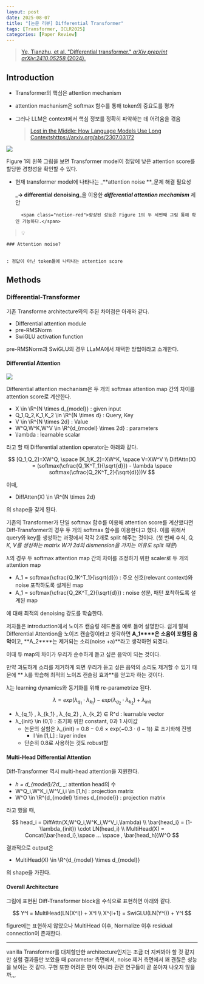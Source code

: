 ```yaml
---
layout: post
date: 2025-08-07
title: "[논문 리뷰] Differential Transformer"
tags: [Transformer, ICLR2025]
categories: [Paper Review]
---
```


> [Ye, Tianzhu, et al. "Differential transformer." ](https://arxiv.org/abs/2410.05258)[_arXiv preprint arXiv:2410.05258_](https://arxiv.org/abs/2410.05258)[ (2024).](https://arxiv.org/abs/2410.05258)



## Introduction

- Transformer의 핵심은 attention mechanism
- attention machanism은 softmax 함수를 통해 token의 중요도를 평가
- 그러나 LLM은 context에서 핵심 정보를 정확히 파악하는 데 어려움을 겪음

	> [Lost in the Middle: How Language Models Use Long Contextshttps://arxiv.org/abs/2307.03172](https://arxiv.org/abs/2307.03172)


![](https://prod-files-secure.s3.us-west-2.amazonaws.com/542b861c-36a8-4051-84e5-8804b6728dba/9083ea56-691a-4752-ae26-47f403431ac8/image.png?X-Amz-Algorithm=AWS4-HMAC-SHA256&X-Amz-Content-Sha256=UNSIGNED-PAYLOAD&X-Amz-Credential=ASIAZI2LB4666T44IJWY%2F20251001%2Fus-west-2%2Fs3%2Faws4_request&X-Amz-Date=20251001T121603Z&X-Amz-Expires=3600&X-Amz-Security-Token=IQoJb3JpZ2luX2VjEHwaCXVzLXdlc3QtMiJIMEYCIQCCNYTr04i1wiA6USzy4fwqjOKn7%2FKzfj%2BMz4dFoCBpdwIhAOwk1z3qWPg9QXxcb43XQed6LIBWsnuTYTRJ9UpHIDmCKv8DCBQQABoMNjM3NDIzMTgzODA1IgzxhGyaXr0yowHBfqgq3AOhfLb0Fva0eUsZ1eMznRwH1rW3d5SM3AvoGAqX9RJkwheAUNwyDRmR0HxRNHN40sIl1%2FL7VVNVGLU8jnkYhGiA1rZkxtGeJH8JldL574%2BqYso%2FemNwfKIN3aepGVmJYkTy8Z2BWbkasNnCjyKzm7KD3V5TgUo0hJdVqJfPVa13vb1CxY3dWyoLrlP2Wajvfs8RqydIw%2Fq8qeNmsuXW7QYdNbAaQgpVGTVkSi8Mp8TnQP5OgPvjTyPMdxPvLuf9DKzBX71vyrAT2Zb5jk%2Fheev8uu9OISUCPXxiBQ%2BrKspv4KWt5Ej4XOg8Ed3EL2950q31cQ0gpuKv2%2F5otuNFaA3Wp7V5V9SxXSaPqGgm3BfNi8jy8aNwLblRPyTFU9JON%2FXJvMAdmklFqw6046W81FVru4lm9WA0Q%2F8w0IxU9oVOE9TqrY8s5NknoF5G7eyPK54TuKfJSkS7dpoS%2BTGJEHvmzGMym7Jwqe586N1aINCL9SfT%2FoUIf9T3HmugYNy63zlWLikIEBqw2zUOxbjv64oIPMh98raxr6TCuw4JPYMR470ZKU8xfWBz%2BmI2aDcE2uN76%2BWFTDA2VJEj%2BSeFTrWYcT0itMofLIncfemWqgD0sa%2BPLsTMWD2BszD4pzCunPTGBjqkAZOLVgFIyAmUQOZWMY1vXShTlisMg4mbqbfhWkLjUA7%2BllR8c7QMf0xzOwBnReNTgXEUjZ00MrsCVz34R9spCk702HIBgN2SDeNP4PyBQz6rrS5WvlIQsh3IuVt4bk%2BS2lmor6AKWWmRGWzykRl9X%2FIufd2QIA7cK6yxJvS16ZU1mmbCqAuWxECqKBS5O601QFc5ukLp9VagqsD43zzQDylrYxiN&X-Amz-Signature=350289ad6cd43e9df91156dcd3210ff688fc2688c145c8b7d1659d25a67b1a21&X-Amz-SignedHeaders=host&x-amz-checksum-mode=ENABLED&x-id=GetObject)


Figure 1의 왼쪽 그림을 보면 Transformer model이 정답에 낮은 attention score를 할당한 경향성을 확인할 수 있다.

- 현재 transformer model에 나타나는 _**attention noise **_문제 해결 필요성

	_**→ differential denoising**_을 이용한 _**differential attention mechanism**_ 제안


		<span class="notion-red">향상된 성능은 Figure 1의 두 세번째 그림 통해 확인 가능하다.</span>


> 💡 


	### Attention noise?


	: 정답이 아닌 token들에 나타나는 attention score



## Methods



### Differential-Transformer


기존 Transforme architecture와의 주된 차이점은 아래와 같다.

- Differential attention module
- pre-RMSNorm
- SwiGLU activation function

pre-RMSNorm과 SwiGLU의 경우 LLaMA에서 채택한 방법이라고 소개한다.



#### Differential Attention


![](https://prod-files-secure.s3.us-west-2.amazonaws.com/542b861c-36a8-4051-84e5-8804b6728dba/116d70b2-1963-4810-9167-f4c7d8a06e8f/image.png?X-Amz-Algorithm=AWS4-HMAC-SHA256&X-Amz-Content-Sha256=UNSIGNED-PAYLOAD&X-Amz-Credential=ASIAZI2LB4666T44IJWY%2F20251001%2Fus-west-2%2Fs3%2Faws4_request&X-Amz-Date=20251001T121603Z&X-Amz-Expires=3600&X-Amz-Security-Token=IQoJb3JpZ2luX2VjEHwaCXVzLXdlc3QtMiJIMEYCIQCCNYTr04i1wiA6USzy4fwqjOKn7%2FKzfj%2BMz4dFoCBpdwIhAOwk1z3qWPg9QXxcb43XQed6LIBWsnuTYTRJ9UpHIDmCKv8DCBQQABoMNjM3NDIzMTgzODA1IgzxhGyaXr0yowHBfqgq3AOhfLb0Fva0eUsZ1eMznRwH1rW3d5SM3AvoGAqX9RJkwheAUNwyDRmR0HxRNHN40sIl1%2FL7VVNVGLU8jnkYhGiA1rZkxtGeJH8JldL574%2BqYso%2FemNwfKIN3aepGVmJYkTy8Z2BWbkasNnCjyKzm7KD3V5TgUo0hJdVqJfPVa13vb1CxY3dWyoLrlP2Wajvfs8RqydIw%2Fq8qeNmsuXW7QYdNbAaQgpVGTVkSi8Mp8TnQP5OgPvjTyPMdxPvLuf9DKzBX71vyrAT2Zb5jk%2Fheev8uu9OISUCPXxiBQ%2BrKspv4KWt5Ej4XOg8Ed3EL2950q31cQ0gpuKv2%2F5otuNFaA3Wp7V5V9SxXSaPqGgm3BfNi8jy8aNwLblRPyTFU9JON%2FXJvMAdmklFqw6046W81FVru4lm9WA0Q%2F8w0IxU9oVOE9TqrY8s5NknoF5G7eyPK54TuKfJSkS7dpoS%2BTGJEHvmzGMym7Jwqe586N1aINCL9SfT%2FoUIf9T3HmugYNy63zlWLikIEBqw2zUOxbjv64oIPMh98raxr6TCuw4JPYMR470ZKU8xfWBz%2BmI2aDcE2uN76%2BWFTDA2VJEj%2BSeFTrWYcT0itMofLIncfemWqgD0sa%2BPLsTMWD2BszD4pzCunPTGBjqkAZOLVgFIyAmUQOZWMY1vXShTlisMg4mbqbfhWkLjUA7%2BllR8c7QMf0xzOwBnReNTgXEUjZ00MrsCVz34R9spCk702HIBgN2SDeNP4PyBQz6rrS5WvlIQsh3IuVt4bk%2BS2lmor6AKWWmRGWzykRl9X%2FIufd2QIA7cK6yxJvS16ZU1mmbCqAuWxECqKBS5O601QFc5ukLp9VagqsD43zzQDylrYxiN&X-Amz-Signature=917013ed30dc57cd05ea8e142215abdb0313c0bbde726d5d72eee696e3dfd983&X-Amz-SignedHeaders=host&x-amz-checksum-mode=ENABLED&x-id=GetObject)


Differential attention mechanism은 두 개의 softmax attention map 간의 차이를 attention score로 계산한다.

- X \in \R^{N \times d\_{model}} : given input
- Q\_1,Q\_2,K\_1,K\_2 \in \R^{N \times d} : Query, Key
- V \in \R^{N \times 2d} : Value
- W^Q,W^K,W^V \in \R^{d\_{model} \times 2d} : parameters
- \lambda : learnable scalar

라고 할 때 Differential attention operator는 아래와 같다.


$$
[Q_1;Q_2]=XW^Q, \space [K_1;K_2]=XW^K, \space V=XW^V \\
DiffAttn(X) = (softmax(\cfrac{Q_1K^T_1}{\sqrt{d}}) - \lambda \space softmax(\cfrac{Q_2K^T_2}{\sqrt{d}}))V
$$


이때,

- DiffAtten(X) \in \R^{N \times 2d}

의 shape을 갖게 된다.


기존의 Transformer가 단일 softmax 함수를 이용해 attention score를 계산했다면 Diff-Transformer의 경우 두 개의 softmax 함수를 이용한다고 했다. 이를 위해서 query와 key를 생성하는 과정에서 각각 2개로 split 해주는 것이다. <span class="notion-red">(첫 번째 수식, </span><span class="notion-red">_Q, K, V를 생성하는 matrix W가 2d의 dismension을 가지는 이유도 split 때문_</span><span class="notion-red">)</span>


 λ의 경우 두 softmax attention map 간의 차이를 조정하기 위한 scaler로 두 개의 attention map

- A\_1 = softmax(\cfrac{Q\_1K^T\_1}{\sqrt{d}}) : 주요 신호(relevant context)와 noise 포착하도록 설계된 map
- A\_1 = softmax(\cfrac{Q\_2K^T\_2}{\sqrt{d}}) : noise 성분, 패턴 포착하도록 설계된 map 

에 대해 최적의 denoising 강도를 학습한다.


저자들은 introduction에서 노이즈 캔슬링 헤드폰을 예로 들어 설명한다. 쉽게 말해 Differential Attention을 노이즈 캔슬링이라고 생각하면 **A\_1****은 소음이 포함된 음악**이고, **A\_2****는 제거되는 소리(noise +a)**라고 생각하면 되겠다. 


이때 두 map의 차이가 우리가 순수하게 듣고 싶은 음악이 되는 것이다. 


만약 과도하게 소리를 제거하게 되면 우리가 듣고 싶은 음악의 소리도 제거할 수 있기 때문에 ** λ를 학습해 최적의 노이즈 캔슬링 효과**를 얻고자 하는 것이다.


λ는 learning dynamics와 동기화를 위해 re-parametrize 된다.


$$
\lambda = exp(\lambda_{q_1} \cdot \lambda_{k_1}) - exp(\lambda_{q_2} \cdot \lambda_{k_2}) + \lambda_{init}
$$

- λ\_{q\_1} , λ\_{k\_1} , λ\_{q\_2} , λ\_{k\_2} ∈ R^d : learnable vector
- λ\_{init} \in (0,1) : 초기화 위한 constant, 0과 1 사이값
	- 논문의 실험은 λ\_{init} = 0.8 − 0.6 × exp(−0.3 · (l − 1)) 로 초기화해 진행
		- l \in [1,L] : layer index
	- 단순히 0.8로 사용하는 것도 robust함


#### **Multi-Head Differential Attention**


Diff-Transformer 역시 multi-head attention을 지원한다.

- _h = d\_{model}/2d__ _: attention head의 수
- W^Q\_i,W^K\_i,W^V\_i,i \in [1,h] : projection matrix
- W^O \in \R^{d\_{model} \times d\_{model}} : projection matrix

라고 했을 때,


$$
head_i = DiffAttn(X;W^Q_i,W^K_i,W^V_i,\lambda) \\
\bar{head_i} = (1-\lambda_{init}) \cdot LN(head_i) \\
MultiHead(X) = Concat(\bar{head_i},\space ... \space , \bar{head_h})W^O
$$


결과적으로 output은

- MultiHead(X) \in \R^{d\_{model} \times d\_{model}}

의 shape을 가진다.



#### Overall Architecture


그림에 표현된 Diff-Transformer block을 수식으로 표현하면 아래와 같다.


$$
Y^l = MultiHead(LN(X^l)) + X^l \\
X^{l+1} = SwiGLU(LN(Y^l)) + Y^l
$$


figure에는 표현하지 않았으나 MultiHead 이후, Normalize 이후 residual connection이 존재한다.


---


vanilla Transformer를 대체할만한 architecture인지는 조금 더 지켜봐야 할 것 같지만 실험 결과들만 보았을 때 parameter 측면에서, noise 제거 측면에서 꽤 괜찮은 성능을 보이는 것 같다. 구현 또한 어려운 편이 아니라 관련 연구들이 곧 쏟아져 나오지 않을까,,,

